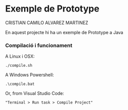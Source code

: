 # Exemple de Prototype #

CRISTIAN CAMILO ALVAREZ MARTINEZ

En aquest projecte hi ha un exemple de Prototype a Java

### Compilació i funcionament ###

A Linux i OSX:

```
./compile.sh
```

A Windows Powershell:

```
.\compile.bat
```

Or, from Visual Studio Code:

```
"Terminal > Run task > Compile Project"

```